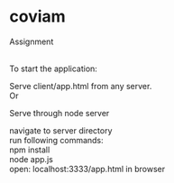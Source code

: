 # coviam
Assignment <br><br>

To start the application:<br> 

Serve client/app.html from any server.<br>
Or <br>

Serve through node server<br>

navigate to server directory<br>
run following commands: <br>
npm install<br>
node app.js<br>
open: localhost:3333/app.html in browser

